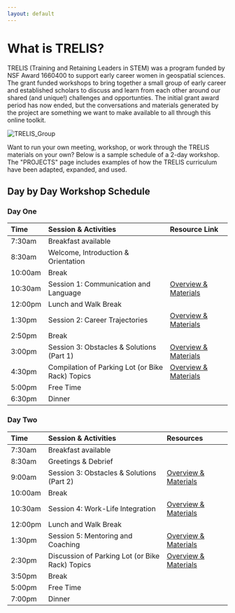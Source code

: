 ```yaml
---
layout: default
---
```


# What is TRELIS?

TRELIS (Training and Retaining Leaders in STEM) was a program funded by NSF Award 1660400 to support early career women in geospatial sciences. The grant funded workshops to bring together a small group of early career and established scholars to discuss and learn from each other around our shared (and unique!) challenges and opportunties. The initial grant award period has now ended, but the conversations and materials generated by the project are something we want to make available to all through this online toolkit.

![TRELIS_Group](assets/images/ALL_TRELIS.JPG)

Want to run your own meeting, workshop, or work through the TRELIS materials on your own? Below is a sample schedule of a 2-day workshop. The "PROJECTS" page includes examples of how the TRELIS curriculum have been adapted, expanded, and used.

## Day by Day Workshop Schedule

### Day One

| Time         | Session & Activities         | Resource Link  |
|:-------------|:------------------|:------|
| 7:30am       | Breakfast available |   |
| 8:30am       | Welcome, Introduction & Orientation   |   |
| 10:00am      | Break       |   |
| 10:30am      | Session 1: Communication and Language   | <a href="https://mstuhlmacher.github.io/TRELIStoolkit/session1"> Overview & Materials </a> |
| 12:00pm      | Lunch and Walk Break       |   |
| 1:30pm       | Session 2: Career Trajectories   | <a href="https://mstuhlmacher.github.io/TRELIStoolkit/session2"> Overview & Materials </a> |
| 2:50pm       | Break  |  |
| 3:00pm       | Session 3: Obstacles & Solutions (Part 1)  | <a href="https://mstuhlmacher.github.io/TRELIStoolkit/session3"> Overview & Materials  </a>  |
| 4:30pm       | Compilation of Parking Lot (or Bike Rack) Topics   | <a href="https://mstuhlmacher.github.io/TRELIStoolkit/parking-lot"> Overview & Materials  </a>  |
| 5:00pm       | Free Time  |   |
| 6:30pm       | Dinner   |   |

### Day Two


| Time         | Session & Activities         | Resources  |
|:-------------|:------------------|:------|
| 7:30am       | Breakfast available |   |
| 8:30am       | Greetings & Debrief  |   |
| 9:00am       | Session 3: Obstacles & Solutions (Part 2)       | <a href="https://mstuhlmacher.github.io/TRELIStoolkit/session3"> Overview & Materials  </a> |
| 10:00am      | Break  |   |
| 10:30am      | Session 4: Work-Life Integration   | <a href="https://mstuhlmacher.github.io/TRELIStoolkit/session4"> Overview & Materials  </a>  |
| 12:00pm      | Lunch and Walk Break       |   |
| 1:30pm       | Session 5: Mentoring and Coaching  | <a href="https://mstuhlmacher.github.io/TRELIStoolkit/session5"> Overview & Materials  </a>  |
| 2:30pm       | Discussion of Parking Lot (or Bike Rack) Topics  | <a href="https://mstuhlmacher.github.io/TRELIStoolkit/parking-lot"> Overview & Materials  </a>  |
| 3:50pm       | Break  |  |
| 5:00pm       | Free Time  |   |
| 7:00pm       | Dinner   |   |
